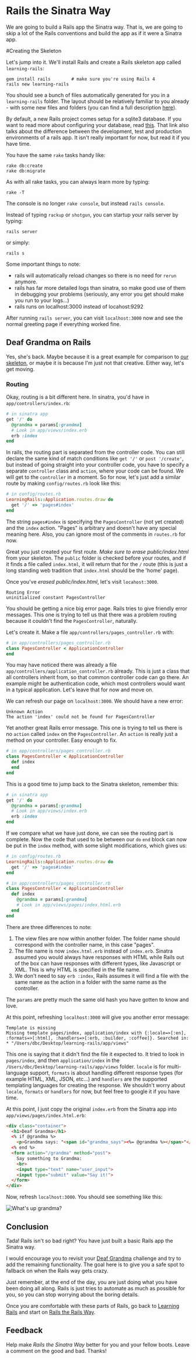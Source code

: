 # Rails the Sinatra Way

We are going to build a Rails app the Sinatra way.  That is, we are going to skip a lot of the Rails conventions and build the app as if it were a Sinatra app. 

#Creating the Skeleton

Let's jump into it.  We'll install Rails and create a Rails skeleton app called `learning-rails`:

    gem install rails        # make sure you're using Rails 4
    rails new learning-rails
    
You should see a bunch of files automatically generated for you in a `learning-rails` folder.  The layout should be relatively familiar to you already - with some new files and folders (you can find a full description [here](http://guides.rubyonrails.org/getting_started.html#creating-the-blog-application)).

By default, a new Rails project comes setup for a sqlite3 database.  If you want to read more about configuring your database, read [this](http://guides.rubyonrails.org/configuring.html#configuring-a-database).  That link also talks about the difference between the development, test and production environments of a rails app.  It isn't really important for now, but read it if you have time.

You have the same `rake` tasks handy like:

    rake db:create
    rake db:migrate
    
As with all rake tasks, you can always learn more by typing:

    rake -T
    
The console is no longer `rake console`, but instead `rails console`.
    
Instead of typing `rackup` or `shotgun`, you can startup your rails server by typing:

    rails server
    
or simply:

    rails s
    
Some important things to note:
  * rails will automatically reload changes so there is no need for `rerun` anymore.
  * rails has far more detailed logs than sinatra, so make good use of them in debugging your problems (seriously, any error you get should make you run to your logs...)
  * rails runs on localhost:3000 instead of locahost:9292

After running `rails server`, you can visit `localhost:3000` now and see the normal greeting page if everything worked fine.

## Deaf Grandma on Rails

Yes, she's back.  Maybe because it is a great example for comparison to [our skeleton](https://github.com/nighthawks-2014/sinatra_skeleton_mvc), or maybe it is because I'm just not that creative.  Either way, let's get moving.

### Routing

Okay, routing is a bit different here.  In sinatra, you'd have in `app/controllers/index.rb`:

```ruby
# in sinatra app
get '/' do
  @grandma = params[:grandma]
  # Look in app/views/index.erb
  erb :index
end
```

In rails, the routing part is separated from the controller code. You can still declare the same kind of match conditions like `get '/'` or `post '/create'`, but instead of going straight into your controller code, you have to specify a separate `controller` class and `action`, where your code can be found.  We will get to the `controller` in a moment.  So for now, let's just add a similar route by making `config/routes.rb` look like this:

```ruby
# in config/routes.rb
LearningRails::Application.routes.draw do
  get '/' => 'pages#index'
end
```

The string `pages#index` is specifying the `PagesController` (not yet created) and the `index` action.  "Pages" is arbitrary and doesn't have any special meaning here.  Also, you can ignore most of the comments in `routes.rb` for now.
    
Great you just created your first route.  *Make sure to erase public/index.html* from your skeleton.  The `public` folder is checked before your routes, and if it finds a file called `index.html`, it will return that for the `/` route (this is just a long standing web tradition that `index.html` should be the 'home' page).

Once you've *erased public/index.html*, let's visit `locahost:3000`.

    Routing Error
    uninitialized constant PagesController
    
You should be getting a nice big error page.  Rails tries to give friendly error messages.  This one is trying to tell us that there was a problem routing because it couldn't find the `PagesController`, naturally.

Let's create it.  Make a file `app/controllers/pages_controller.rb` with:

```ruby
# in app/controllers/pages_controller.rb
class PagesController < ApplicationController
end
```

You may have noticed there was already a file `app/controllers/application_controller.rb` already.  This is just a class that all controllers inherit from, so that common controller code can go there.  An example might be authentication code, which most controllers would want in a typical application.  Let's leave that for now and move on.

We can refresh our page on `localhost:3000`.  We should have a new error:

    Unknown Action
    The action 'index' could not be found for PagesController

Yet another great Rails error message.  This one is trying to tell us there is no `action` called `index` on the `PagesController`.  An `action` is really just a method on your controller.  Easy enough to fix.

```ruby
# in app/controllers/pages_controller.rb
class PagesController < ApplicationController
  def index
  end
end
```

This is a good time to jump back to the Sinatra skeleton, remember this:

```ruby
# in sinatra app
get '/' do
  @grandma = params[:grandma]
  # Look in app/views/index.erb
  erb :index
end
```

If we compare what we have just done, we can see the routing part is complete.  Now the code that used to be between our `do` `end` block can now be put in the `index` method, with some slight modifications, which gives us:

```ruby
# in config/routes.rb
LearningRails::Application.routes.draw do
  get '/' => 'pages#index'
end
```

```ruby
# in app/controllers/pages_controller.rb
class PagesController < ApplicationController
  def index
    @grandma = params[:grandma]
    # Look in app/views/pages/index.html.erb
  end
end
```

There are three differences to note:
  1. The view files are now within another folder.  The folder name should correspond with the controller name, in this case "pages".
  2. The file name is now `index.html.erb` instead of `index.erb`.  Sinatra assumed you would always have responses with HTML while Rails out of the box can have responses with different types, like Javascript or XML. This is why HTML is specified in the file name.
  3. We don't need to say `erb :index`, Rails assumes it will find a file with the same name as the action in a folder with the same name as the controller.

The `params` are pretty much the same old hash you have gotten to know and love.

At this point, refreshing `localhost:3000` will give you another error message:

    Template is missing
    Missing template pages/index, application/index with {:locale=>[:en], :formats=>[:html], :handlers=>[:erb, :builder, :coffee]}. Searched in: * "/Users/dbc/Desktop/learning-rails/app/views"
    
This one is saying that it didn't find the file it expected to.  It tried to look in `pages/index`, and then `application/index` in the `/Users/dbc/Desktop/learning-rails/app/views` folder.  `locale` is for multi-language support, `formats` is about handling different response types (for example HTML, XML, JSON, etc...) and `handlers` are the supported templating languages for creating the response.  We shouldn't worry about `locale`, `formats` or `handlers` for now, but feel free to google it if you have time.

At this point, I just copy the original `index.erb` from the Sinatra app into `app/views/pages/index.html.erb`:

```html
<div class="container">
  <h1>Deaf Grandma</h1>
  <% if @grandma %>
    <p>Grandma says: "<span id="grandma_says"><%= @grandma %></span>"</p>
  <% end %>
  <form action="/grandma" method="post">
    Say something to Grandma:
    <br>
    <input type="text" name="user_input">
    <input type="submit" value="Say it!">
  </form>
</div>
```

Now, refresh `localhost:3000`. You should see something like this:

![What's up grandma?](http://i.imgur.com/dxWyDLc.png)

## Conclusion

Tada!  Rails isn't so bad right?
You have just built a basic Rails app the Sinatra way.

I would encourage you to revisit your [Deaf Grandma](../../../../deaf-sinatra-1-synchronous-forms-challenge) challenge and try to add the remaining functionality.  The goal here is to give you a safe spot to fallback on when the Rails way gets crazy.

Just remember, at the end of the day, you are just doing what you have been doing all along.  Rails is just tries to automate as much as possible for you, so you can stop worrying about the boring details.

Once you are comfortable with these parts of Rails, go back to [Learning Rails](./learning-rails.md) and start on [Rails the Rails Way](./rails-the-rails-way.md).

## Feedback

Help make _Rails the Sinatra Way_ better for you and your fellow boots.  Leave a comment on the good and bad.
Thanks!
